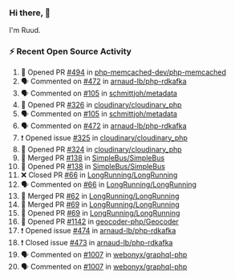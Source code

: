 ### Hi there, 👋

I'm Ruud.
 
### :zap: Recent Open Source Activity

<!--START_SECTION:activity-->
1. 💪 Opened PR [#494](https://github.com/php-memcached-dev/php-memcached/pull/494) in [php-memcached-dev/php-memcached](https://github.com/php-memcached-dev/php-memcached)
2. 🗣 Commented on [#472](https://github.com/arnaud-lb/php-rdkafka/issues/472) in [arnaud-lb/php-rdkafka](https://github.com/arnaud-lb/php-rdkafka)
3. 🗣 Commented on [#105](https://github.com/schmittjoh/metadata/issues/105) in [schmittjoh/metadata](https://github.com/schmittjoh/metadata)
4. 💪 Opened PR [#326](https://github.com/cloudinary/cloudinary_php/pull/326) in [cloudinary/cloudinary_php](https://github.com/cloudinary/cloudinary_php)
5. 🗣 Commented on [#105](https://github.com/schmittjoh/metadata/issues/105) in [schmittjoh/metadata](https://github.com/schmittjoh/metadata)
6. 🗣 Commented on [#472](https://github.com/arnaud-lb/php-rdkafka/issues/472) in [arnaud-lb/php-rdkafka](https://github.com/arnaud-lb/php-rdkafka)
7. ❗️ Opened issue [#325](https://github.com/cloudinary/cloudinary_php/issues/325) in [cloudinary/cloudinary_php](https://github.com/cloudinary/cloudinary_php)
8. 💪 Opened PR [#324](https://github.com/cloudinary/cloudinary_php/pull/324) in [cloudinary/cloudinary_php](https://github.com/cloudinary/cloudinary_php)
9. 🎉 Merged PR [#138](https://github.com/SimpleBus/SimpleBus/pull/138) in [SimpleBus/SimpleBus](https://github.com/SimpleBus/SimpleBus)
10. 💪 Opened PR [#138](https://github.com/SimpleBus/SimpleBus/pull/138) in [SimpleBus/SimpleBus](https://github.com/SimpleBus/SimpleBus)
11. ❌ Closed PR [#66](https://github.com/LongRunning/LongRunning/pull/66) in [LongRunning/LongRunning](https://github.com/LongRunning/LongRunning)
12. 🗣 Commented on [#66](https://github.com/LongRunning/LongRunning/issues/66) in [LongRunning/LongRunning](https://github.com/LongRunning/LongRunning)
13. 🎉 Merged PR [#62](https://github.com/LongRunning/LongRunning/pull/62) in [LongRunning/LongRunning](https://github.com/LongRunning/LongRunning)
14. 🎉 Merged PR [#69](https://github.com/LongRunning/LongRunning/pull/69) in [LongRunning/LongRunning](https://github.com/LongRunning/LongRunning)
15. 💪 Opened PR [#69](https://github.com/LongRunning/LongRunning/pull/69) in [LongRunning/LongRunning](https://github.com/LongRunning/LongRunning)
16. 💪 Opened PR [#1142](https://github.com/geocoder-php/Geocoder/pull/1142) in [geocoder-php/Geocoder](https://github.com/geocoder-php/Geocoder)
17. ❗️ Opened issue [#474](https://github.com/arnaud-lb/php-rdkafka/issues/474) in [arnaud-lb/php-rdkafka](https://github.com/arnaud-lb/php-rdkafka)
18. ❗️ Closed issue [#473](https://github.com/arnaud-lb/php-rdkafka/issues/473) in [arnaud-lb/php-rdkafka](https://github.com/arnaud-lb/php-rdkafka)
19. 🗣 Commented on [#1007](https://github.com/webonyx/graphql-php/issues/1007) in [webonyx/graphql-php](https://github.com/webonyx/graphql-php)
20. 🗣 Commented on [#1007](https://github.com/webonyx/graphql-php/issues/1007) in [webonyx/graphql-php](https://github.com/webonyx/graphql-php)
<!--END_SECTION:activity-->
